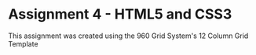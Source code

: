 # Assignment 4 - HTML5 and CSS3
 This assignment was created using the 960 Grid System's 12 Column Grid Template
